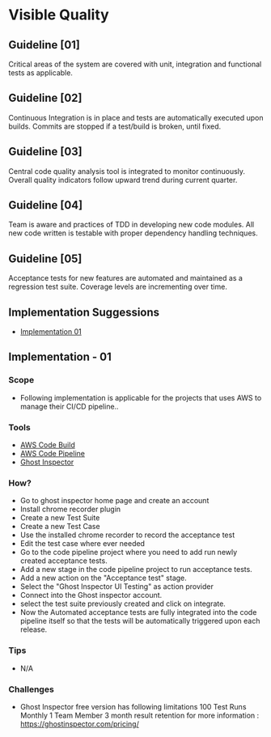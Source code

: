Visible Quality
=============== 

## Guideline [01]

Critical areas of the system are covered with unit, integration and functional tests as applicable.


## Guideline [02]

Continuous Integration is in place and tests are automatically executed upon builds. Commits are stopped if a test/build is broken, until fixed.


## Guideline [03]

Central code quality analysis tool is integrated to monitor continuously. Overall quality indicators follow upward trend during current quarter.


## Guideline [04]

Team is aware and practices of TDD in developing new code modules. All new code written is testable with proper dependency handling techniques.


## Guideline [05]

Acceptance tests for new features are automated and maintained as a regression test suite. Coverage levels are incrementing over time.

## Implementation Suggessions
- [Implementation 01](#implementation---01)

## Implementation - 01

### Scope 
- Following implementation is applicable for the projects that uses AWS to manage their CI/CD pipeline.. 

### Tools
- [AWS Code Build](https://aws.amazon.com/codebuild/)
- [AWS Code Pipeline](https://www.hotjar.com)
- [Ghost Inspector](https://ghostinspector.com/)

### How?
- Go to ghost inspector home page and create an account
- Install chrome recorder plugin
- Create a new Test Suite
- Create a new Test Case
- Use the installed chrome recorder to record the acceptance test 
- Edit the test case where ever needed
- Go to the code pipeline project where you need to add run newly created acceptance tests.
- Add a new stage in the code pipeline project to run acceptance tests.
- Add a new action on the "Acceptance test" stage.
- Select the "Ghost Inspector UI Testing" as action provider
- Connect into the Ghost inspector account.
- select the test suite previously created and click on integrate.
- Now the Automated acceptance tests are fully integrated into the code pipeline itself so that the tests will be automatically triggered upon each release.

### Tips
- N/A

### Challenges
- Ghost Inspector free version has following limitations
    100 Test Runs Monthly
    1 Team Member
    3 month result retention
for more information : https://ghostinspector.com/pricing/
